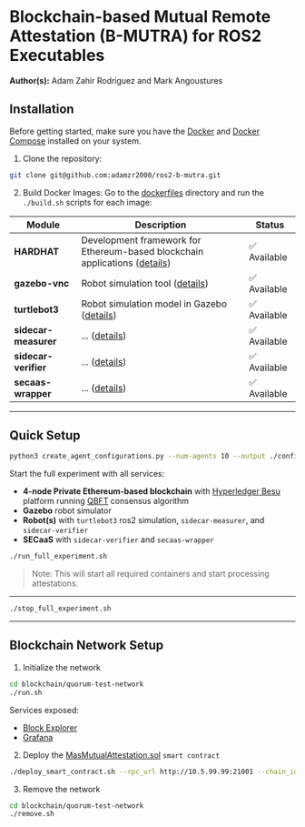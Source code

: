 # Blockchain-based Mutual Remote Attestation (B-MUTRA) for ROS2 Executables

**Author(s):** Adam Zahir Rodriguez and Mark Angoustures

## Installation
Before getting started, make sure you have the [Docker](https://docs.docker.com/engine/install/ubuntu/) and [Docker Compose](https://docs.docker.com/compose/install/linux/) installed on your system.

1. Clone the repository:
```bash
git clone git@github.com:adamzr2000/ros2-b-mutra.git
```

2. Build Docker Images:
Go to the [dockerfiles](./dockerfiles) directory and run the `./build.sh` scripts for each image:

| Module                 | Description                                                                                                     | Status       |
|------------------------|-----------------------------------------------------------------------------------------------------------------|--------------|
| **HARDHAT**            | Development framework for Ethereum-based blockchain applications ([details](./dockerfiles/hardhat))         | ✅ Available |
| **gazebo-vnc**         | Robot simulation tool ([details](./dockerfiles/gazebo-vnc))       | ✅ Available |
| **turtlebot3**         | Robot simulation model in Gazebo ([details](./dockerfiles/turtlebot3)) | ✅ Available |
| **sidecar-measurer**   | ... ([details](./dockerfiles/sidecar-measurer)) | ✅ Available |
| **sidecar-verifier**   | ... ([details](./dockerfiles/sidecar-verifier)) | ✅ Available |
| **secaas-wrapper**   | ... ([details](./dockerfiles/secaas-wrapper)) | ✅ Available |

---

## Quick Setup

```bash
python3 create_agent_configurations.py --num-agents 10 --output ./config
```

Start the full experiment with all services:
- **4-node Private Ethereum-based blockchain** with [Hyperledger Besu](https://besu.hyperledger.org/private-networks) platform running [QBFT](https://besu.hyperledger.org/private-networks/how-to/configure/consensus/qbft) consensus algorithm
- **Gazebo** robot simulator
- **Robot(s)** with `turtlebot3` ros2 simulation, `sidecar-measurer`, and `sidecar-verifier`
- **SECaaS** with `sidecar-verifier` and `secaas-wrapper`

```bash
./run_full_experiment.sh
```

> Note: This will start all required containers and start processing attestations.

---

```bash
./stop_full_experiment.sh
```
---

## Blockchain Network Setup
1. Initialize the network
```bash
cd blockchain/quorum-test-network
./run.sh
```

Services exposed:
- [Block Explorer](http://localhost:25000/explorer/nodes)
- [Grafana](http://localhost:3000)

2. Deploy the [MasMutualAttestation.sol](./smart-contracts/contracts/MasMutualAttestation.sol) `smart contract`
```bash
./deploy_smart_contract.sh --rpc_url http://10.5.99.99:21001 --chain_id 1337
```

3. Remove the network
```bash
cd blockchain/quorum-test-network
./remove.sh
```